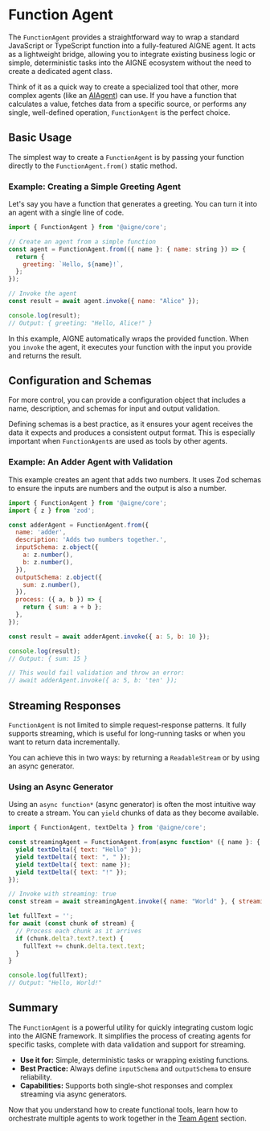 # Function Agent

The `FunctionAgent` provides a straightforward way to wrap a standard JavaScript or TypeScript function into a fully-featured AIGNE agent. It acts as a lightweight bridge, allowing you to integrate existing business logic or simple, deterministic tasks into the AIGNE ecosystem without the need to create a dedicated agent class.

Think of it as a quick way to create a specialized tool that other, more complex agents (like an [AIAgent](./core-agents-ai-agent.md)) can use. If you have a function that calculates a value, fetches data from a specific source, or performs any single, well-defined operation, `FunctionAgent` is the perfect choice.

## Basic Usage

The simplest way to create a `FunctionAgent` is by passing your function directly to the `FunctionAgent.from()` static method.

### Example: Creating a Simple Greeting Agent

Let's say you have a function that generates a greeting. You can turn it into an agent with a single line of code.

```javascript Function Agent Example icon=logos:javascript
import { FunctionAgent } from '@aigne/core';

// Create an agent from a simple function
const agent = FunctionAgent.from(({ name }: { name: string }) => {
  return {
    greeting: `Hello, ${name}!`,
  };
});

// Invoke the agent
const result = await agent.invoke({ name: "Alice" });

console.log(result); 
// Output: { greeting: "Hello, Alice!" }
```

In this example, AIGNE automatically wraps the provided function. When you `invoke` the agent, it executes your function with the input you provide and returns the result.

## Configuration and Schemas

For more control, you can provide a configuration object that includes a name, description, and schemas for input and output validation.

Defining schemas is a best practice, as it ensures your agent receives the data it expects and produces a consistent output format. This is especially important when `FunctionAgent`s are used as tools by other agents.

### Example: An Adder Agent with Validation

This example creates an agent that adds two numbers. It uses Zod schemas to ensure the inputs are numbers and the output is also a number.

```javascript Agent with Schemas icon=logos:javascript
import { FunctionAgent } from '@aigne/core';
import { z } from 'zod';

const adderAgent = FunctionAgent.from({
  name: 'adder',
  description: 'Adds two numbers together.',
  inputSchema: z.object({
    a: z.number(),
    b: z.number(),
  }),
  outputSchema: z.object({
    sum: z.number(),
  }),
  process: ({ a, b }) => {
    return { sum: a + b };
  },
});

const result = await adderAgent.invoke({ a: 5, b: 10 });

console.log(result); 
// Output: { sum: 15 }

// This would fail validation and throw an error:
// await adderAgent.invoke({ a: 5, b: 'ten' });
```

## Streaming Responses

`FunctionAgent` is not limited to simple request-response patterns. It fully supports streaming, which is useful for long-running tasks or when you want to return data incrementally.

You can achieve this in two ways: by returning a `ReadableStream` or by using an async generator.

### Using an Async Generator

Using an `async function*` (async generator) is often the most intuitive way to create a stream. You can `yield` chunks of data as they become available.

```javascript Streaming with Async Generator icon=logos:javascript
import { FunctionAgent, textDelta } from '@aigne/core';

const streamingAgent = FunctionAgent.from(async function* ({ name }: { name: string }) {
  yield textDelta({ text: "Hello" });
  yield textDelta({ text: ", " });
  yield textDelta({ text: name });
  yield textDelta({ text: "!" });
});

// Invoke with streaming: true
const stream = await streamingAgent.invoke({ name: "World" }, { streaming: true });

let fullText = '';
for await (const chunk of stream) {
  // Process each chunk as it arrives
  if (chunk.delta?.text?.text) {
    fullText += chunk.delta.text.text;
  }
}

console.log(fullText); 
// Output: "Hello, World!"
```

## Summary

The `FunctionAgent` is a powerful utility for quickly integrating custom logic into the AIGNE framework. It simplifies the process of creating agents for specific tasks, complete with data validation and support for streaming.

- **Use it for:** Simple, deterministic tasks or wrapping existing functions.
- **Best Practice:** Always define `inputSchema` and `outputSchema` to ensure reliability.
- **Capabilities:** Supports both single-shot responses and complex streaming via async generators.

Now that you understand how to create functional tools, learn how to orchestrate multiple agents to work together in the [Team Agent](./core-agents-team-agent.md) section.